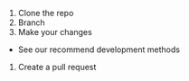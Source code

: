 
1. Clone the repo
1. Branch
1. Make your changes
  - See our recommend development methods
1. Create a pull request
